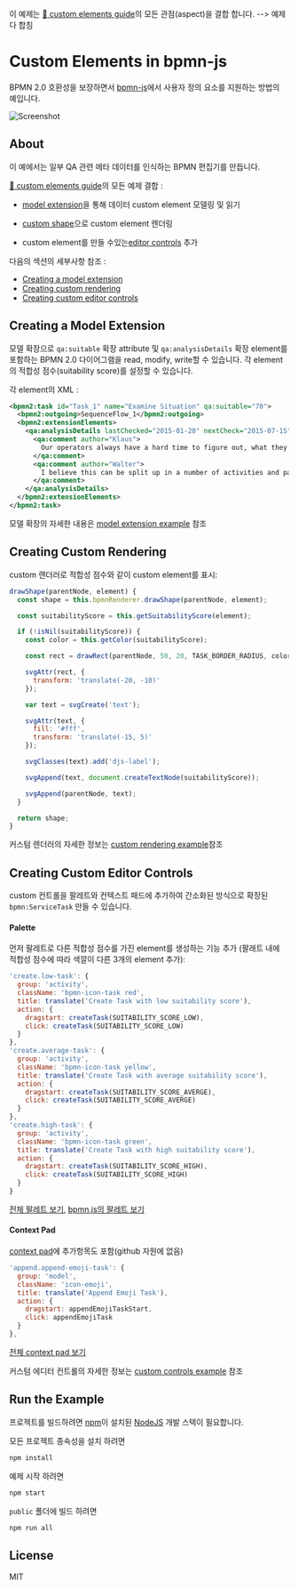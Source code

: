 <!-- > This example combines all aspects of our [:notebook: custom elements guide](https://github.com/bpmn-io/bpmn-js-examples/tree/master/custom-elements). -->

이 예제는 [:notebook: custom elements guide](https://github.com/bpmn-io/bpmn-js-examples/tree/master/custom-elements)의 모든 관점(aspect)을 결합 합니다. --> 예제 다 합침

# Custom Elements in bpmn-js

<!-- An example of how to support custom elements in [bpmn-js](https://github.com/bpmn-io/bpmn-js) while ensuring  -->

BPMN 2.0 호환성을 보장하면서 [bpmn-js](https://github.com/bpmn-io/bpmn-js)에서 사용자 정의 요소를 지원하는 방법의 예입니다.

![Screenshot](https://github.com/bpmn-io/bpmn-js-example-custom-elements/blob/master/docs/screenshot.png?raw=true)

## About

<!-- This example creates a BPMN editor that is aware of some QA related meta-data.  -->

이 예에서는 일부 QA 관련 메타 데이터를 인식하는 BPMN 편집기를 만듭니다.

<!-- By doing so, it combines all prior examples published in our [:notebook: custom elements guide](https://github.com/bpmn-io/bpmn-js-examples/tree/master/custom-elements): -->

[:notebook: custom elements guide](https://github.com/bpmn-io/bpmn-js-examples/tree/master/custom-elements)의 모든 예제 결합 :

<!-- * Model and read data custom elements via a [model extension](https://github.com/bpmn-io/bpmn-js-example-model-extension) -->

- [model extension](https://github.com/bpmn-io/bpmn-js-example-model-extension)을 통해 데이터 custom element 모델링 및 읽기
<!-- * Render custom elements with a [custom shape](https://github.com/bpmn-io/bpmn-js-example-custom-rendering) -->
- [custom shape](https://github.com/bpmn-io/bpmn-js-example-custom-rendering)으로 custom element 렌더링
<!-- * Add [editor controls](https://github.com/bpmn-io/bpmn-js-example-custom-controls) that allow custom elements to be created -->
- custom element를 만들 수있는[editor controls](https://github.com/bpmn-io/bpmn-js-example-custom-controls) 추가

<!-- Read about the details in the following sections: -->

다음의 섹션의 세부사항 참조 :

- [Creating a model extension](#creating-a-model-extension)
- [Creating custom rendering](#creating-custom-rendering)
- [Creating custom editor controls](#creating-custom-editor-controls)

## Creating a Model Extension

<!-- Using a model extension we can read, modify and write BPMN 2.0 diagrams that contain `qa:suitable` extension attributes and `qa:analysisDetails` extension elements. You can set the suitability score of each element. -->

모델 확장으로 `qa:suitable` 확장 attribute 및 `qa:analysisDetails` 확장 element를 포함하는 BPMN 2.0 다이어그램을 read, modify, write할 수 있습니다. 각 element의 적합성 점수(suitability score)를 설정할 수 있습니다.

<!-- The XML of such an element looks something like this: -->

각 element의 XML :

```xml
<bpmn2:task id="Task_1" name="Examine Situation" qa:suitable="70">
  <bpmn2:outgoing>SequenceFlow_1</bpmn2:outgoing>
  <bpmn2:extensionElements>
    <qa:analysisDetails lastChecked="2015-01-20" nextCheck="2015-07-15">
      <qa:comment author="Klaus">
        Our operators always have a hard time to figure out, what they need to do here.
      </qa:comment>
      <qa:comment author="Walter">
        I believe this can be split up in a number of activities and partly automated.
      </qa:comment>
    </qa:analysisDetails>
  </bpmn2:extensionElements>
</bpmn2:task>
```

<!-- For more information on creating model extensions head over to the [model extension example](https://github.com/bpmn-io/bpmn-js-example-model-extension). -->

모델 확장의 자세한 내용은 [model extension example](https://github.com/bpmn-io/bpmn-js-example-model-extension) 참조

## Creating Custom Rendering

<!-- Using a custom renderer we can display our custom elements along with their suitability score: -->

custom 랜더러로 적합성 점수와 같이 custom element를 표시:

```javascript
drawShape(parentNode, element) {
  const shape = this.bpmnRenderer.drawShape(parentNode, element);

  const suitabilityScore = this.getSuitabilityScore(element);

  if (!isNil(suitabilityScore)) {
    const color = this.getColor(suitabilityScore);

    const rect = drawRect(parentNode, 50, 20, TASK_BORDER_RADIUS, color);

    svgAttr(rect, {
      transform: 'translate(-20, -10)'
    });

    var text = svgCreate('text');

    svgAttr(text, {
      fill: '#fff',
      transform: 'translate(-15, 5)'
    });

    svgClasses(text).add('djs-label');

    svgAppend(text, document.createTextNode(suitabilityScore));

    svgAppend(parentNode, text);
  }

  return shape;
}
```

<!-- For more information on custom renderers head over to the [custom rendering example](https://github.com/bpmn-io/bpmn-js-example-custom-rendering). -->

커스텀 렌더러의 자세한 정보는 [custom rendering example](https://github.com/bpmn-io/bpmn-js-example-custom-rendering)참조

## Creating Custom Editor Controls

<!-- By adding custom controls to the palette and context pad our users can create extended `bpmn:ServiceTask` in a streamlined fashion. -->

custom 컨트롤을 팔레트와 컨텍스트 패드에 추가하여 간소화된 방식으로 확장된 `bpmn:ServiceTask` 만들 수 있습니다.

#### Palette

<!-- First, let's add the ability to create elements with different suitability scores through the palette: -->

먼저 팔레트로 다른 적합성 점수를 가진 element를 생성하는 기능 추가 (팔래트 내에 적합성 점수에 따라 색깔이 다른 3개의 element 추가):

```javascript
'create.low-task': {
  group: 'activity',
  className: 'bpmn-icon-task red',
  title: translate('Create Task with low suitability score'),
  action: {
    dragstart: createTask(SUITABILITY_SCORE_LOW),
    click: createTask(SUITABILITY_SCORE_LOW)
  }
},
'create.average-task': {
  group: 'activity',
  className: 'bpmn-icon-task yellow',
  title: translate('Create Task with average suitability score'),
  action: {
    dragstart: createTask(SUITABILITY_SCORE_AVERGE),
    click: createTask(SUITABILITY_SCORE_AVERGE)
  }
},
'create.high-task': {
  group: 'activity',
  className: 'bpmn-icon-task green',
  title: translate('Create Task with high suitability score'),
  action: {
    dragstart: createTask(SUITABILITY_SCORE_HIGH),
    click: createTask(SUITABILITY_SCORE_HIGH)
  }
}
```

<!-- See the entire palette [here](app/custom/CustomPalette.js). -->

[전체 팔레트 보기](https://github.com/bpmn-io/bpmn-js-example-custom-elements/blob/master/app/custom/CustomContextPad.js),
[bpmn.js의 팔레트 보기](https://github.com/bpmn-io/bpmn-js/blob/develop/lib/features/context-pad/ContextPadProvider.js)

#### Context Pad

<!-- The [context pad](./app/emoji/EmojiContextPadProvider.js) contains an additional entry, too: -->

[context pad](https://github.com/bpmn-io/bpmn-js-example-custom-elements/blob/master/app/emoji/EmojiContextPadProvider.js)에 추가항목도 포함(github 자원에 없음)

```javascript
'append.append-emoji-task': {
  group: 'model',
  className: 'icon-emoji',
  title: translate('Append Emoji Task'),
  action: {
    dragstart: appendEmojiTaskStart,
    click: appendEmojiTask
  }
},
```

<!-- See the entire context pad [here](app/custom/CustomContextPad.js). -->

[전체 context pad 보기](https://github.com/bpmn-io/bpmn-js-example-custom-elements/blob/master/app/custom/CustomContextPad.js)

<!-- For more information on creating custom editor controls head over to the [custom controls example](https://github.com/bpmn-io/bpmn-js-example-custom-controls). -->

커스텀 에디터 컨트롤의 자세한 정보는
[custom controls example](https://github.com/bpmn-io/bpmn-js-example-custom-controls) 참조

## Run the Example

<!-- You need a [NodeJS](http://nodejs.org) development stack with [npm](https://npmjs.org) installed to build the project. -->

프로젝트를 빌드하려면 [npm](https://npmjs.org)이 설치된 [NodeJS](http://nodejs.org) 개발 스택이 필요합니다.

<!-- To install all project dependencies execute -->

모든 프로젝트 종속성을 설치 하려면

```sh
npm install
```

<!-- To start the example execute -->

예제 시작 하려면

```sh
npm start
```

<!-- To build the example into the `public` folder execute -->

`public` 폴더에 빌드 하려면

```sh
npm run all
```

## License

MIT
